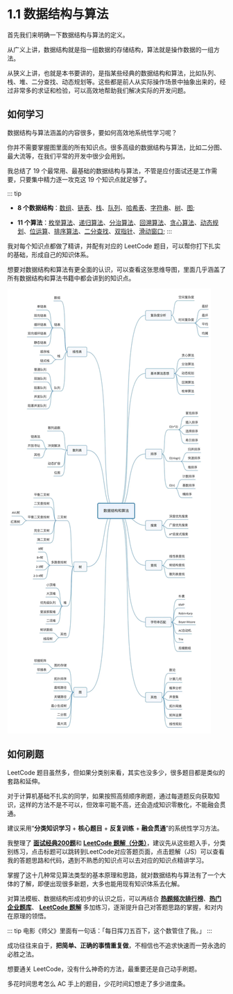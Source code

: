 # 1.1 数据结构与算法

首先我们来明确一下数据结构与算法的定义。

从广义上讲，数据结构就是指一组数据的存储结构，算法就是操作数据的一组方法。

从狭义上讲，也就是本书要讲的，是指某些经典的数据结构和算法，比如队列、栈、堆、二分查找、动态规划等。这些都是前人从实际操作场景中抽象出来的，经过非常多的求证和检验，可以高效地帮助我们解决实际的开发问题。

## 如何学习

数据结构与算法涵盖的内容很多，要如何高效地系统性学习呢？

你并不需要掌握图里面的所有知识点。很多高级的数据结构与算法，比如二分图、最大流等，在我们平常的开发中很少会用到。

我总结了 19 个最常用、最基础的数据结构与算法，不管是应付面试还是工作需要，只要集中精力逐一攻克这 19 个知识点就足够了。

::: tip

- **8 个数据结构**：[数组](../ds/0_array.md)、[链表](../ds/1_linked_list.md)、[栈](../ds/2_stack.md)、[队列](../ds/3_queue.md)、[哈希表](../ds/4_hash_table.md)、[字符串](../ds/5_string.md)、[树](../ds/6_tree.md)、[图](../ds/7_graph.md);

- **11 个算法**：[枚举算法](../algorithm/0_enumeration.md)、[递归算法](../algorithm/1_recursion.md)、[分治算法](../algorithm/2_divide_conquer.md)、[回溯算法](../algorithm/3_backtracking.md)、[贪心算法](../algorithm/4_greed.md)、[动态规划](../algorithm/5_dynamic_programming.md)、[位运算](../algorithm/6_bit.md)、[排序算法](../algorithm/7_sort.md)、[二分查找](../algorithm/8_binary_search.md)、[双指针](../algorithm/9_two_pointer.md)、[滑动窗口](../algorithm/10_slide_window.md);
  :::

我对每个知识点都做了精讲，并配有对应的 LeetCode 题目，可以帮你打下扎实的基础，形成自己的知识体系。

想要对数据结构和算法有更全面的认识，可以查看这张思维导图，里面几乎涵盖了所有数据结构和算法书籍中都会讲到的知识点。

![](../../../assets/images/913e0ababe43a2d57267df5c5f0832a7.png)

## 如何刷题

LeetCode 题目虽然多，但如果分类别来看，其实也没多少，很多题目都是类似的套路和延伸。

对于计算机基础不扎实的同学，如果按照高频顺序刷题，通过每道题反向获取知识，这样的方法不是不可以，但效率可能不高，还会造成知识零散化，不能融会贯通。

建议采用“**分类知识学习** + **核心题目** + **反复训练** + **融会贯通**”的系统性学习方法。

我整理了 [**面试经典200题**](../outline/4_top_200_list.md)和 [**LeetCode 题解（分类）**](../outline/3_categories_list.md)，建议先从这些题入手，分类别练习，点击标题可以跳转到LeetCode对应答题页面，点击题解（JS）可以查看我的答题思路和代码，遇到不熟悉的知识点可以去对应的知识点精讲学习。

掌握了这十几种常见算法类型的基本原理和思路，就对数据结构与算法有了一个大体的了解，即便出现很多新题，大多也能用现有知识体系去化解。

对算法模板、数据结构形成初步的认识之后，可以再结合 [**热题频次排行榜**](../outline/5_frequency_list.md)、[**热门企业题库**](../outline/6_company_list.md)、 [**LeetCode 题解**](../outline/2_solution_list.md) 多加练习，逐渐提升自己对答题思路的掌握，和对内在原理的领悟。

::: tip
电影《师父》里面有一句话：「每日挥刀五百下，这个数管住了我。」
:::

成功往往来自于，**把简单、正确的事情重复做**，不相信也不追求快速而一劳永逸的必胜之法。

想要通关 LeetCode，没有什么神奇的方法，最重要还是自己动手刷题。

多花时间思考怎么 AC 手上的题目，少花时间幻想走了多少进度条。
